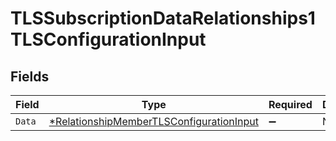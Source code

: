 # TLSSubscriptionDataRelationships1TLSConfigurationInput


## Fields

| Field                                                                                                      | Type                                                                                                       | Required                                                                                                   | Description                                                                                                |
| ---------------------------------------------------------------------------------------------------------- | ---------------------------------------------------------------------------------------------------------- | ---------------------------------------------------------------------------------------------------------- | ---------------------------------------------------------------------------------------------------------- |
| `Data`                                                                                                     | [*RelationshipMemberTLSConfigurationInput](../../models/shared/relationshipmembertlsconfigurationinput.md) | :heavy_minus_sign:                                                                                         | N/A                                                                                                        |